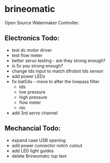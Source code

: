 # brineomatic
Open Source Watermaker Controller.


## Electronics Todo:

* test dc motor driver
* test flow meter
* better servo testing - are they strong enough?
* is 5v psu strong enough?
* change tds input to match dfrobot tds sensor
* add power LEDs
* fix bat54s - move to after the lowpass filter
  * tds
  * low pressure
  * high pressure
  * flow meter
  * ntc
* add 3rd servo channel

## Mechancial Todo:

* expand case USB opening
* add power connector notch cutout
* add LED light guides
* delete Brineomatic top text